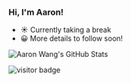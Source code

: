 ### Hi, I'm Aaron! 

- ☀️ Currently taking a break
- 😀 More details to follow soon!


![Aaron Wang's GitHub Stats](https://github-readme-stats.vercel.app/api?username=aaron-wang&show_icons=true&theme=vue)

![visitor badge](https://visitor-badge.glitch.me/badge?page_id=aaron-wang.visitor-badge)
<!--
**aaron-wang/aaron-wang** is a ✨ _special_ ✨ repository because its `README.md` (this file) appears on your GitHub profile.

Here are some ideas to get you started:

- 🔭 I’m currently working on ...
- 🌱 I’m currently learning ...
- 👯 I’m looking to collaborate on ...
- 🤔 I’m looking for help with ...
- 💬 Ask me about ...
- 📫 How to reach me: ...
- 😄 Pronouns: ...
- ⚡ Fun fact: ...
👋
-->
